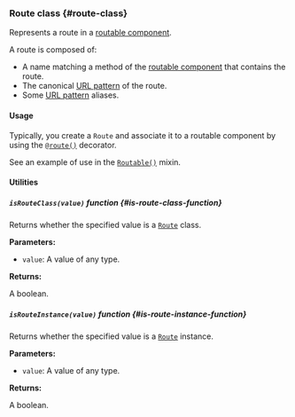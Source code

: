 ### Route <badge type="primary">class</badge> {#route-class}

Represents a route in a [routable component](https://layrjs.com/docs/v2/reference/routable#routable-component-class).

A route is composed of:

- A name matching a method of the [routable component](https://layrjs.com/docs/v2/reference/routable#routable-component-class) that contains the route.
- The canonical [URL pattern](https://layrjs.com/docs/v2/reference/addressable#url-pattern-type) of the route.
- Some [URL pattern](https://layrjs.com/docs/v2/reference/addressable#url-pattern-type) aliases.

#### Usage

Typically, you create a `Route` and associate it to a routable component by using the [`@route()`](https://layrjs.com/docs/v2/reference/routable#route-decorator) decorator.

See an example of use in the [`Routable()`](https://layrjs.com/docs/v2/reference/routable#usage) mixin.

#### Utilities

##### `isRouteClass(value)` <badge type="tertiary-outline">function</badge> {#is-route-class-function}

Returns whether the specified value is a [`Route`](https://layrjs.com/docs/v2/reference/route) class.

**Parameters:**

* `value`: A value of any type.

**Returns:**

A boolean.

##### `isRouteInstance(value)` <badge type="tertiary-outline">function</badge> {#is-route-instance-function}

Returns whether the specified value is a [`Route`](https://layrjs.com/docs/v2/reference/route) instance.

**Parameters:**

* `value`: A value of any type.

**Returns:**

A boolean.
